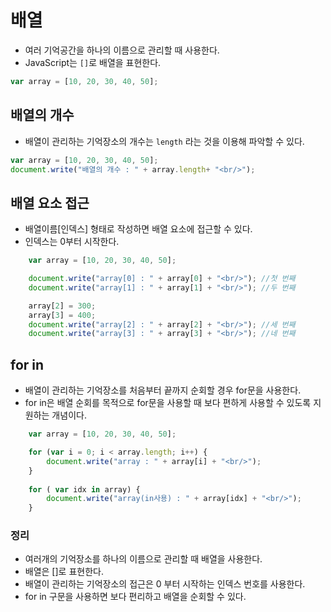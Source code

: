 # 배열

- 여러 기억공간을 하나의 이름으로 관리할 때 사용한다.
- JavaScript는 `[]`로 배열을 표현한다.

```javascript
var array = [10, 20, 30, 40, 50];
```

## 배열의 개수

- 배열이 관리하는 기억장소의 개수는 `length` 라는 것을 이용해 파악할 수 있다.

```javascript
var array = [10, 20, 30, 40, 50];
document.write("배열의 개수 : " + array.length+ "<br/>");
```

## 배열 요소 접근

- 배열이름[인덱스] 형태로 작성하면 배열 요소에 접근할 수 있다.
- 인덱스는 0부터 시작한다.

```javascript
    var array = [10, 20, 30, 40, 50];

    document.write("array[0] : " + array[0] + "<br/>"); //첫 번째
    document.write("array[1] : " + array[1] + "<br/>"); //두 번째

    array[2] = 300;
    array[3] = 400;
    document.write("array[2] : " + array[2] + "<br/>"); //세 번째
    document.write("array[3] : " + array[3] + "<br/>"); //네 번째
```

## for in

- 배열이 관리하는 기억장소를 처음부터 끝까지 순회할 경우 for문을 사용한다.
- for in은 배열 순회를 목적으로 for문을 사용할 때 보다 편하게 사용할 수 있도록 지원하는 개념이다.

```javascript
	var array = [10, 20, 30, 40, 50];

	for (var i = 0; i < array.length; i++) {
		document.write("array : " + array[i] + "<br/>");
	}
	
	for ( var idx in array) {
		document.write("array(in사용) : " + array[idx] + "<br/>");
	}
```

### 정리

- 여러개의 기억장소를 하나의 이름으로 관리할 때 배열을 사용한다.
- 배열은 []로 표현한다.
- 배열이 관리하는 기억장소의 접근은 0 부터 시작하는 인덱스 번호를 사용한다.
- for in 구문을 사용하면 보다 편리하고 배열을 순회할 수 있다.



